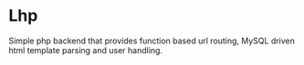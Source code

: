 # Lhp
Simple php backend that provides function based url routing, MySQL driven html template parsing and user handling.
